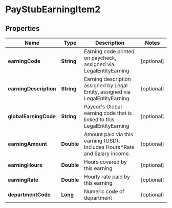 

# PayStubEarningItem2


## Properties

| Name | Type | Description | Notes |
|------------ | ------------- | ------------- | -------------|
|**earningCode** | **String** | Earning code printed on paycheck, assigned via LegalEntityEarning |  [optional] |
|**earningDescription** | **String** | Earning description assigned by Legal Entity, assigned via LegalEntityEarning |  [optional] |
|**globalEarningCode** | **String** | Paycor&#39;s Global earning code that is linked to this LegalEntityEarning |  [optional] |
|**earningAmount** | **Double** | Amount paid via this earning (USD). Includes Hours*Rate and Salary income. |  [optional] |
|**earningHours** | **Double** | Hours covered by this earning |  [optional] |
|**earningRate** | **Double** | Hourly rate paid by this earning |  [optional] |
|**departmentCode** | **Long** | Numeric code of department  |  [optional] |



